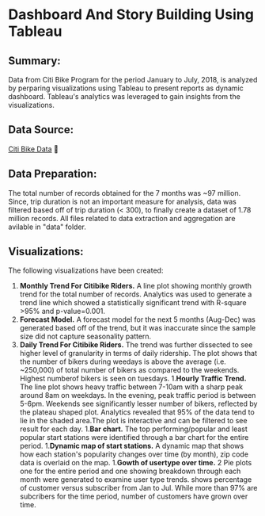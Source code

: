 # Dashboard And Story Building Using Tableau

## Summary:
Data from Citi Bike Program for the period January to July, 2018, is analyzed by perparing visualizations using Tableau to present reports as dynamic dashboard. Tableau's analytics was leveraged to gain insights from the visualizations.

## Data Source:
[Citi Bike Data](https://www.citibikenyc.com/system-data) :bicyclist:

## Data Preparation:
The total number of records obtained for the 7 months was ~97 million. Since, trip duration is not an important measure for analysis, data was filtered based off of trip duration (< 300), to finally create a dataset of 1.78 million records. All files related to data extraction and aggregation are avilable in "data" folder.

## Visualizations:
The following visualizations have been created:
1. **Monthly Trend For Citibike Riders.** A line plot showing monthly growth trend for the total number of records. Analytics was used to generate a trend line which showed a statistically significant trend with R-square >95% and p-value=0.001.
1. **Forecast Model.** A forecast model for the next 5 months (Aug-Dec) was generated based off of the trend, but it was inaccurate since the sample size did not capture seasonality pattern.
1. **Daily Trend For Citibike Riders.** The trend was further dissected to see higher level of granularity in terms of daily ridership. The plot shows that the number of bikers during weedays is above the average  (i.e. ~250,000) of  total number of bikers as compared to the weekends. Highest numberof bikers is seen on tuesdays. 
1.**Hourly Traffic Trend.** The line plot shows heavy traffic between 7-10am with a sharp peak around 8am on weekdays. In the evening, peak traffic period is between 5-6pm. Weekends see significantly lesser number of bikers, reflected by the plateau shaped plot. Analytics revealed that 95% of the data tend to lie in the shaded area.The plot is interactive and can be filtered to see result for each day.
1.**Bar chart.** The top performing/popular and least popular start stations were identified through a bar chart for the entire period.
1.**Dynamic map of start stations.** A dynamic map that shows how each station's popularity changes over time (by month), zip code data is overlaid on the map.
1.**Gowth of usertype over time.** 2 Pie plots one for the entire period and one showing breakdown through each month were generated to examine user type trends. shows percentage of customer versus subscriber from Jan to Jul. While more than 97% are subcribers for the time period, number of customers have grown over time.
